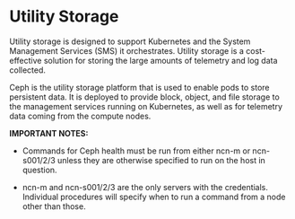 

# Utility Storage

Utility storage is designed to support Kubernetes and the System Management Services (SMS) it orchestrates. Utility storage is a cost-effective solution for storing the large amounts of telemetry and log data collected.

Ceph is the utility storage platform that is used to enable pods to store persistent data. It is deployed to provide block, object, and file storage to the management services running on Kubernetes, as well as for telemetry data coming from the compute nodes.

**IMPORTANT NOTES:**

- Commands for Ceph health must be run from either ncn-m or ncn-s001/2/3 unless they are otherwise specified to run on the host in question. 

- ncn-m and ncn-s001/2/3 are the only servers with the credentials. Individual procedures will specify when to run a command from a node other than those.


